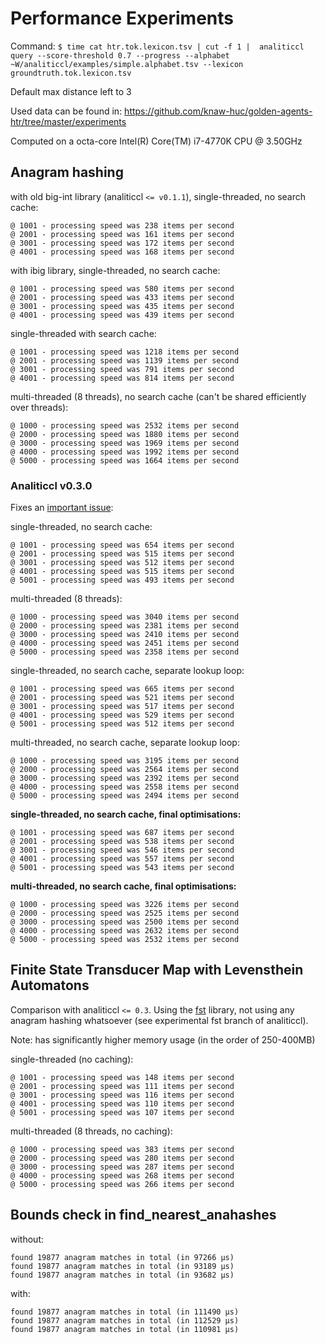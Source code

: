 # Performance Experiments

Command: ``$ time cat htr.tok.lexicon.tsv | cut -f 1 |  analiticcl query --score-threshold
0.7 --progress --alphabet ~W/analiticcl/examples/simple.alphabet.tsv --lexicon groundtruth.tok.lexicon.tsv``

Default max distance left to 3

Used data can be found in: https://github.com/knaw-huc/golden-agents-htr/tree/master/experiments

Computed on a octa-core Intel(R) Core(TM) i7-4770K CPU @ 3.50GHz

## Anagram hashing

with old big-int library (analiticcl ``<= v0.1.1``), single-threaded, no search cache:

```
@ 1001 - processing speed was 238 items per second
@ 2001 - processing speed was 161 items per second
@ 3001 - processing speed was 172 items per second
@ 4001 - processing speed was 168 items per second
```

with ibig library, single-threaded, no search cache:

```
@ 1001 - processing speed was 580 items per second
@ 2001 - processing speed was 433 items per second
@ 3001 - processing speed was 435 items per second
@ 4001 - processing speed was 439 items per second
```

single-threaded with search cache:

```
@ 1001 - processing speed was 1218 items per second
@ 2001 - processing speed was 1139 items per second
@ 3001 - processing speed was 791 items per second
@ 4001 - processing speed was 814 items per second
```

multi-threaded (8 threads), no search cache (can't be shared efficiently over threads):

```
@ 1000 - processing speed was 2532 items per second
@ 2000 - processing speed was 1880 items per second
@ 3000 - processing speed was 1969 items per second
@ 4000 - processing speed was 1992 items per second
@ 5000 - processing speed was 1664 items per second
```

### Analiticcl v0.3.0

Fixes an [important issue](https://github.com/proycon/analiticcl/issues/6):

single-threaded, no search cache:

```
@ 1001 - processing speed was 654 items per second
@ 2001 - processing speed was 515 items per second
@ 3001 - processing speed was 512 items per second
@ 4001 - processing speed was 515 items per second
@ 5001 - processing speed was 493 items per second
```

multi-threaded (8 threads):

```
@ 1000 - processing speed was 3040 items per second
@ 2000 - processing speed was 2381 items per second
@ 3000 - processing speed was 2410 items per second
@ 4000 - processing speed was 2451 items per second
@ 5000 - processing speed was 2358 items per second
```


single-threaded, no search cache, separate lookup loop:

```
@ 1001 - processing speed was 665 items per second
@ 2001 - processing speed was 521 items per second
@ 3001 - processing speed was 517 items per second
@ 4001 - processing speed was 529 items per second
@ 5001 - processing speed was 512 items per second
```

multi-threaded, no search cache, separate lookup loop:

```
@ 1000 - processing speed was 3195 items per second
@ 2000 - processing speed was 2564 items per second
@ 3000 - processing speed was 2392 items per second
@ 4000 - processing speed was 2558 items per second
@ 5000 - processing speed was 2494 items per second
```

**single-threaded, no search cache, final optimisations:**

```
@ 1001 - processing speed was 687 items per second
@ 2001 - processing speed was 538 items per second
@ 3001 - processing speed was 546 items per second
@ 4001 - processing speed was 557 items per second
@ 5001 - processing speed was 543 items per second
```

**multi-threaded, no search cache, final optimisations:**

```
@ 1000 - processing speed was 3226 items per second
@ 2000 - processing speed was 2525 items per second
@ 3000 - processing speed was 2500 items per second
@ 4000 - processing speed was 2632 items per second
@ 5000 - processing speed was 2532 items per second
```

## Finite State Transducer Map with Levensthein Automatons

Comparison with analiticcl ``<= 0.3``. Using the [fst](https://github.com/BurntSushi/fst) library, not using any anagram
hashing whatsoever (see experimental fst branch of analiticcl).

Note: has significantly higher memory usage (in the order of 250-400MB)

single-threaded (no caching):

```
@ 1001 - processing speed was 148 items per second
@ 2001 - processing speed was 111 items per second
@ 3001 - processing speed was 116 items per second
@ 4001 - processing speed was 110 items per second
@ 5001 - processing speed was 107 items per second
```

multi-threaded (8 threads, no caching):

```
@ 1000 - processing speed was 383 items per second
@ 2000 - processing speed was 280 items per second
@ 3000 - processing speed was 287 items per second
@ 4000 - processing speed was 268 items per second
@ 5000 - processing speed was 266 items per second
```

## Bounds check in find_nearest_anahashes

without:

```
found 19877 anagram matches in total (in 97266 μs)
found 19877 anagram matches in total (in 93189 μs)
found 19877 anagram matches in total (in 93682 μs)
```

with:

```
found 19877 anagram matches in total (in 111490 μs)
found 19877 anagram matches in total (in 112529 μs)
found 19877 anagram matches in total (in 110981 μs)
```


